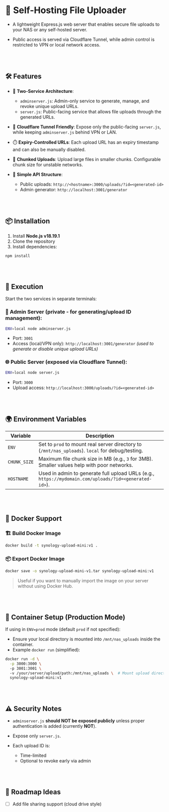 # 📂 Self-Hosting File Uploader

- A lightweight Express.js web server that enables secure file uploads to your NAS or any self-hosted server.  

- Public access is served via Cloudflare Tunnel, while admin control is restricted to VPN or local network access.


<br>
<br>

## 🛠️ Features

- 🔐 **Two-Service Architecture**:
  - `adminserver.js`: Admin-only service to generate, manage, and revoke unique upload URLs.
  - `server.js`: Public-facing service that allows file uploads through the generated URLs.
  
- 📡 **Cloudflare Tunnel Friendly**: Expose only the public-facing `server.js`, while keeping `adminserver.js` behind VPN or LAN.

- ⏱️ **Expiry-Controlled URLs**: Each upload URL has an expiry timestamp and can also be manually disabled.

- 🧩 **Chunked Uploads**: Upload large files in smaller chunks. Configurable chunk size for unstable networks.

- 🧾 **Simple API Structure**:
  - Public uploads: `http://<hostname>:3000/uploads/?id=<generated-id>`
  - Admin generator: `http://localhost:3001/generator`


<br>
<br>


## 📦 Installation

1. Install **Node.js v18.19.1**
2. Clone the repository
3. Install dependencies:

```bash
npm install
````

<br>
<br>


## 🚀 Execution

Start the two services in separate terminals:

### 🔧 Admin Server (private - for generating/upload ID management):

```bash
ENV=local node adminserver.js
```

* Port: `3001`
* Access (local/VPN only):
  `http://localhost:3001/generator`
  *(used to generate or disable unique upload URLs)*

### 🌐 Public Server (exposed via Cloudflare Tunnel):

```bash
ENV=local node server.js
```

* Port: `3000`
* Upload access:
  `http://localhost:3000/uploads/?id=<generated-id>`


<br>
<br>


## 🌍 Environment Variables

| Variable     | Description                                                                                      |
| ------------ | ------------------------------------------------------------------------------------------------ |
| `ENV`        | Set to `prod` to mount real server directory to (`/mnt/nas_uploads`). `local` for debug/testing. |
| `CHUNK_SIZE` | Maximum file chunk size in MB (e.g., `3` for 3MB). Smaller values help with poor networks.       |
| `HOSTNAME`   | Used in admin to generate full upload URLs (e.g., `https://mydomain.com/uploads/?id=<generated-id>`).                       |


<br>
<br>


## 🐳 Docker Support

### 🏗️ Build Docker Image

```bash
docker build -t synology-upload-mini:v1 .
```

### 📦 Export Docker Image

```bash
docker save -o synology-upload-mini-v1.tar synology-upload-mini:v1
```

> Useful if you want to manually import the image on your server without using Docker Hub.


<br>
<br>


## 🧱 Container Setup (Production Mode)

If using in `ENV=prod` mode (default `prod` if not specified):

* Ensure your local directory is mounted into `/mnt/nas_uploads` inside the container.
* Example `docker run` (simplified):

```bash
docker run -d \
  -p 3000:3000 \    
  -p 3001:3001 \   
  -v /your/server/upload/path:/mnt/nas_uploads \  # Mount upload directory
  synology-upload-mini:v1
```

<br>
<br>

## ⚠️ Security Notes

* `adminserver.js` **should NOT be exposed publicly** unless proper authentication is added (currently **NOT**).
* Expose only `server.js`.
* Each upload ID is:

  * Time-limited
  * Optional to revoke early via admin

<br>
<br>

## 📌 Roadmap Ideas

* [ ] Add file sharing support (cloud drive style)

<br>
<br>
<br>
<br>

